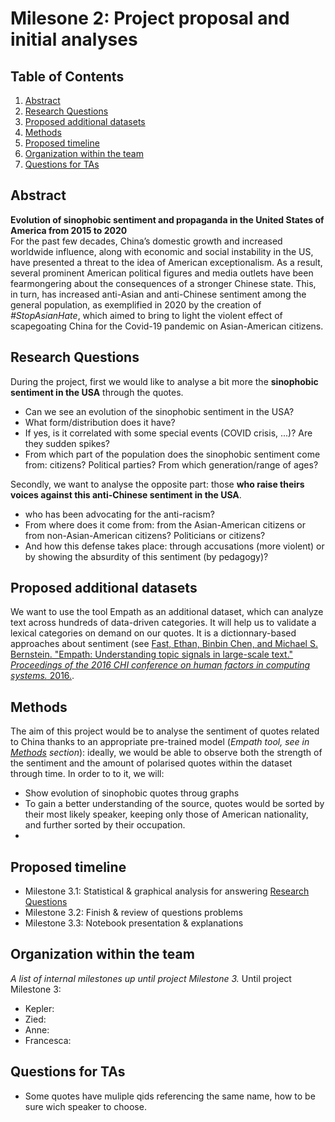 # Milesone 2: Project proposal and initial analyses

## Table of Contents
1. [Abstract](#Abstract)
2. [Research Questions](#Research-Questions)
3. [Proposed additional datasets](#Proposed-additional-datasets)
4. [Methods](#Methods)
5. [Proposed timeline](#Proposed-timeline)
6. [Organization within the team](#Organization-within-the-team)
7. [Questions for TAs](#Questions-for-TAs)


## Abstract
**Evolution of sinophobic sentiment and propaganda in the United States of America from 2015 to 2020** <br/>
For the past few decades, China’s domestic growth and increased worldwide influence, along with economic and social instability in the US, have presented a threat to the idea of American exceptionalism. As a result, several prominent American political figures and media outlets have been fearmongering about the consequences of a stronger Chinese state. This, in turn, has increased anti-Asian and anti-Chinese sentiment among the general population, as exemplified in 2020 by the creation of *#StopAsianHate*, which aimed to bring to light the violent effect of scapegoating China for the Covid-19 pandemic on Asian-American citizens.

## Research Questions 
During the project, first we would like to analyse a bit more the **sinophobic sentiment in the USA** through the quotes.
* Can we see an evolution of the sinophobic sentiment in the USA?
* What form/distribution does it have?
* If yes, is it correlated with some special events (COVID crisis, ...)? Are they sudden spikes?
* From which part of the population does the sinophobic sentiment come from: citizens? Political parties? From which generation/range of ages?

Secondly, we want to analyse the opposite part: those **who raise theirs voices against this anti-Chinese sentiment in the USA**.
* who has been advocating for the anti-racism?
* From where does it come from: from the Asian-American citizens or from non-Asian-American citizens? Politicians or citizens?
* And how this defense takes place: through accusations (more violent) or by showing the absurdity of this sentiment (by pedagogy)?

## Proposed additional datasets 
We want to use the tool Empath as an additional dataset, which can  analyze text across hundreds of data-driven categories. It will help us to validate a lexical categories on demand on our quotes. It is a dictionnary-based approaches about sentiment (see [Fast, Ethan, Binbin Chen, and Michael S. Bernstein. "Empath: Understanding topic signals in large-scale text." *Proceedings of the 2016 CHI conference on human factors in computing systems.* 2016.](https://arxiv.org/pdf/1602.06979.pdf).

## Methods
The aim of this project would be to analyse the sentiment of quotes related to China thanks to an appropriate pre-trained model (*Empath tool, see in [Methods](#Methods) section*): ideally, we would be able to observe both the strength of the sentiment and the amount of polarised quotes within the dataset through time.
In order to to it, we will:
* Show evolution of sinophobic quotes throug graphs
* To gain a better understanding of the source, quotes would be sorted by their most likely speaker, keeping only those of American nationality, and further sorted by their occupation.
* 

## Proposed timeline

- Milestone 3.1: Statistical & graphical analysis for answering [Research Questions](#Research-Questions)
- Milestone 3.2: Finish & review of questions problems
- Milestone 3.3: Notebook presentation & explanations

## Organization within the team 
*A list of internal milestones up until project Milestone 3.*
Until project Milestone 3:

- Kepler:
- Zied:
- Anne:
- Francesca:

## Questions for TAs 
- Some quotes have muliple qids referencing the same name, how to be sure wich speaker to choose. 

